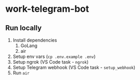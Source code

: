 # work-telegram-bot

## Run locally

1. Install dependencies
   1. GoLang
   2. air
2. Setup env vars (`cp .env.example .env`)
3. Setup ngrok (VS Code task - `ngrok`)
4. Setup Telegram webhook (VS Code task - `setup_webhook`)
5. Run `air`